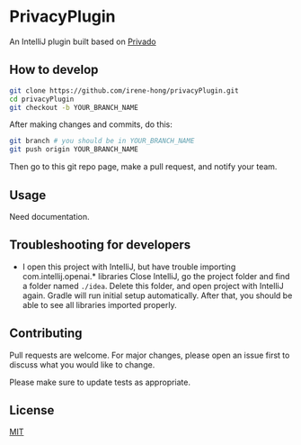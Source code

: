 # PrivacyPlugin

An IntelliJ plugin built based on [Privado](https://github.com/Privado-Inc/privado)
## How to develop

```bash
git clone https://github.com/irene-hong/privacyPlugin.git
cd privacyPlugin
git checkout -b YOUR_BRANCH_NAME
```
After making changes and commits, do this:
```bash
git branch # you should be in YOUR_BRANCH_NAME
git push origin YOUR_BRANCH_NAME
```
Then go to this git repo page, make a pull request, and notify your team.

## Usage
Need documentation.

## Troubleshooting for developers
- I open this project with IntelliJ, but have trouble importing com.intellij.openai.* libraries
Close IntelliJ, go the project folder and find a folder named `./idea`. 
Delete this folder, and open project with IntelliJ again. Gradle will run initial setup automatically.
After that, you should be able to see all libraries imported properly.


## Contributing

Pull requests are welcome. For major changes, please open an issue first
to discuss what you would like to change.

Please make sure to update tests as appropriate.

## License

[MIT](https://choosealicense.com/licenses/mit/)